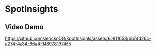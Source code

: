 # SpotInsights

## Video Demo
https://github.com/JerickoDG/SpotInsights/assets/60811658/bb74d26c-a274-4a34-86a4-148978197465
